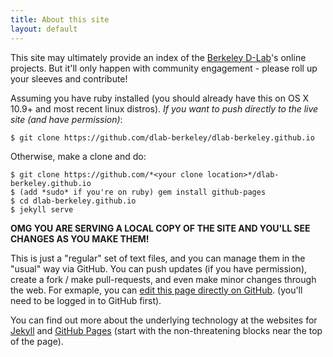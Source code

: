 ```yaml
---
title: About this site
layout: default
---
```

This site may ultimately provide an index of the [Berkeley
D-Lab](http://dlab.berkeley.edu)'s online projects. But it'll only happen with
community engagement - please roll up your sleeves and contribute!

Assuming you have ruby installed (you should already have this on OS X 10.9+
and most recent linux distros). *If you want to push directly to the live site
(and have permission)*:

    $ git clone https://github.com/dlab-berkeley/dlab-berkeley.github.io

Otherwise, make a clone and do:

    $ git clone https://github.com/*<your clone location>*/dlab-berkeley.github.io
    $ (add *sudo* if you're on ruby) gem install github-pages
    $ cd dlab-berkeley.github.io
    $ jekyll serve

**OMG YOU ARE SERVING A LOCAL COPY OF THE SITE AND YOU'LL SEE CHANGES AS YOU
MAKE THEM!**

This is just a "regular" set of text files, and you can manage them in the
"usual" way via GitHub. You can push updates (if you have permission), create a
fork / make pull-requests, and even make minor changes through the web.  For
exmaple, you can [edit this page directly on
GitHub](https://github.com/dlab-berkeley/dlab-berkeley.github.io/edit/master/about.md).
(you'll need to be logged in to GitHub first).

You can find out more about the underlying technology at the websites for
[Jekyll](http://jekyllrb.com) and [GitHub Pages](https://github.com/help)
(start with the non-threatening blocks near the top of the page).
